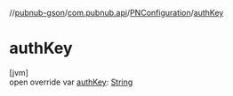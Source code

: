 //[pubnub-gson](../../../index.md)/[com.pubnub.api](../index.md)/[PNConfiguration](index.md)/[authKey](auth-key.md)

# authKey

[jvm]\
open override var [authKey](auth-key.md): [String](https://kotlinlang.org/api/latest/jvm/stdlib/kotlin/-string/index.html)
